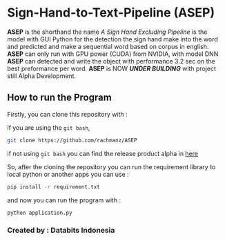 # **Sign-Hand-to-Text-Pipeline (ASEP)**

**ASEP** is the shorthand the name _A Sign Hand Excluding Pipeline_ is the model with GUI Python for the detection the sign hand make into the word and predicted and make a sequential word based on corpus in english. **ASEP** can only run with GPU power (CUDA) from NVIDIA, with model DNN **ASEP** can detected and write the object with performance 3.2 sec on the best preformance per word. **ASEP** is NOW _**UNDER BUILDING**_ with project still Alpha Development.

## **How to run the Program**

Firstly, you can clone this repository with :

if you are using the `git bash`,

```bash
git clone https://github.com/rachmanz/ASEP
```

if not using `git bash` you can find the release product alpha in [here](https://github.com/rachmanz/ASEP/releases/tag/v.0.0.1-alpha)

So, after the cloning the repository you can run the requirement library to local python or another apps you can use :

```bash
pip install -r requirement.txt
```

and now you can run the program with :

```bash
python application.py
```

### **Created by : Databits Indonesia**
